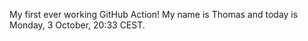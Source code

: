 My first ever working GitHub Action!
My name is Thomas and today is Monday, 3 October, 20:33 CEST. 
